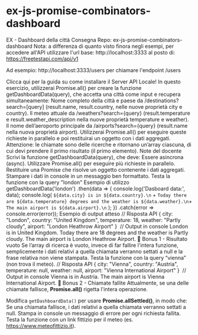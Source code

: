 # ex-js-promise-combinators-dashboard
EX - Dashboard della città
Consegna
Repo: ex-js-promise-combinators-dashboard
Nota: a differenza di quanto visto finora negli esempi, per accedere all'API utilizzare l'url base:
http://localhost:3333
al posto di:
https://freetestapi.com/api/v1

Ad esempio:
http://localhost:3333/users
per chiamare l'endpoint /users

Clicca qui per la guida su come installare il Server API Locale!
In questo esercizio, utilizzerai Promise.all() per creare la funzione getDashboardData(query), che accetta una città come input e recupera simultaneamente:
Nome completo della città e paese da  /destinations?search=[query]
(result.name, result.country, nelle nuove proprietà city e country).
Il meteo attuale da /weathers?search={query}
(result.temperature e result.weather_description nella nuove proprietà temperature e weather).
Il nome dell’aeroporto principale da /airports?search={query}
(result.name nella nuova proprietà airport).
Utilizzerai Promise.all() per eseguire queste richieste in parallelo e poi restituirai un oggetto con i dati aggregati.
Attenzione: le chiamate sono delle ricerche e ritornano un’array ciascuna, di cui devi prendere il primo risultato (il primo elemento).
Note del docente
Scrivi la funzione getDashboardData(query), che deve:
Essere asincrona (async).
Utilizzare Promise.all() per eseguire più richieste in parallelo.
Restituire una Promise che risolve un oggetto contenente i dati aggregati.
Stampare i dati in console in un messaggio ben formattato.
Testa la funzione con la query "london"
Esempio di utilizzo
getDashboardData('london')
    .then(data => {
        console.log('Dasboard data:', data);
        console.log(
            `${data.city} is in ${data.country}.\n` +
            `Today there are ${data.temperature} degrees and the weather is ${data.weather}.\n`+
            `The main airport is ${data.airport}.\n`
        );
    })
    .catch(error => console.error(error));
Esempio di output atteso
// Risposta API
{
  city: "London",
  country: "United Kingdom",
  temperature: 18,
    weather: "Partly cloudy",
  airport: "London Heathrow Airport"
}
​
// Output in console
London is in United Kingdom. 
Today there are 18 degrees and the weather is Partly cloudy.
The main airport is London Heathrow Airport.
🎯 Bonus 1 - Risultato vuoto
Se l’array di ricerca è vuoto, invece di far fallire l'intera funzione, semplicemente i dati relativi a quella chiamata verranno settati a null e  la frase relativa non viene stampata. Testa la funzione con la query “vienna” (non trova il meteo).
// Risposta API
{
  city: "Vienna",
  country: "Austria",
  temperature: null,
    weather: null,
  airport: "Vienna International Airport"
}
​
// Output in console
Vienna is in Austria.
The main airport is Vienna International Airport.
🎯 Bonus 2 - Chiamate fallite
Attualmente, se una delle chiamate fallisce, **Promise.all()** rigetta l'intera operazione.

Modifica `getDashboardData()` per usare **Promise.allSettled()**, in modo che:
Se una chiamata fallisce, i dati relativi a quella chiamata verranno settati a null.
Stampa in console un messaggio di errore per ogni richiesta fallita.
Testa la funzione con un link fittizio per il meteo (es. https://www.meteofittizio.it).

